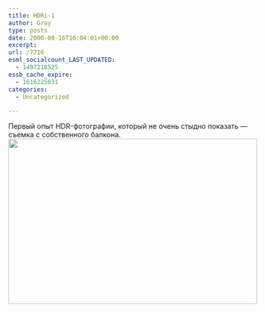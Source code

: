 ```yaml
---
title: HDRi-1
author: Gray
type: posts
date: 2006-08-16T16:04:01+00:00
excerpt:
url: /7716
esml_socialcount_LAST_UPDATED:
  - 1497218525
essb_cache_expire:
  - 1616225031
categories:
  - Uncategorized

---
```








Первый опыт HDR-фотографии, который не очень стыдно показать &#8212; съемка с собственного балкона.  
<a href="http://public.fotki.com/SergeyPetrenko/misc/nature/photo#odessa-hdr" target="_blank"><img src="https://i2.wp.com/images17.fotki.com/v319/photos/5/520379/3901165/odessahdr-vi.jpg?resize=500%2C333" title="" width="500" height="333" border="0" data-recalc-dims="1" /></a>